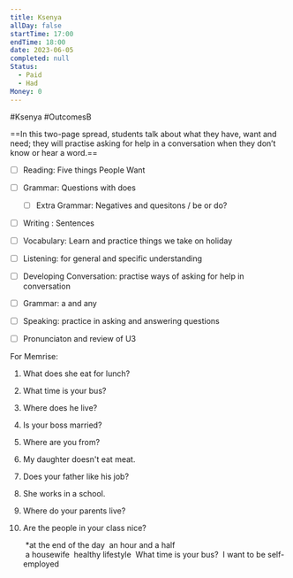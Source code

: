 ```yaml
---
title: Ksenya
allDay: false
startTime: 17:00
endTime: 18:00
date: 2023-06-05
completed: null
Status:
  - Paid
  - Had
Money: 0
---
```

#Ksenya 
#OutcomesB 

==In this two-page spread, students talk about what they have, want and need; they will practise asking for help in a conversation when they don’t know or hear a word.==

- [ ] Reading: Five things People Want
- [ ] Grammar: Questions with does
	- [ ] Extra Grammar: Negatives and quesitons / be or do?
- [ ] Writing : Sentences
- [ ] Vocabulary: Learn and practice things we take on holiday
- [ ] Listening: for general and specific understanding
- [ ] Developing Conversation: practise ways of asking for help in conversation
- [ ] Grammar: a and any
- [ ] Speaking: practice in asking and answering questions
- [ ] Pronunciaton and review of U3


For Memrise: 

1. What does she eat for lunch?
2. What time is your bus?
3. Where does he live?
4. Is your boss married?
5. Where are you from?
6. My daughter doesn't eat meat.
7. Does your father like his job?
8. She works in a school.
9. Where do your parents live?
10. Are the people in your class nice?

       *at the end of the day
       an hour and a half  
       a housewife
       healthy lifestyle
       What time is your bus?
       I want to be self-employed